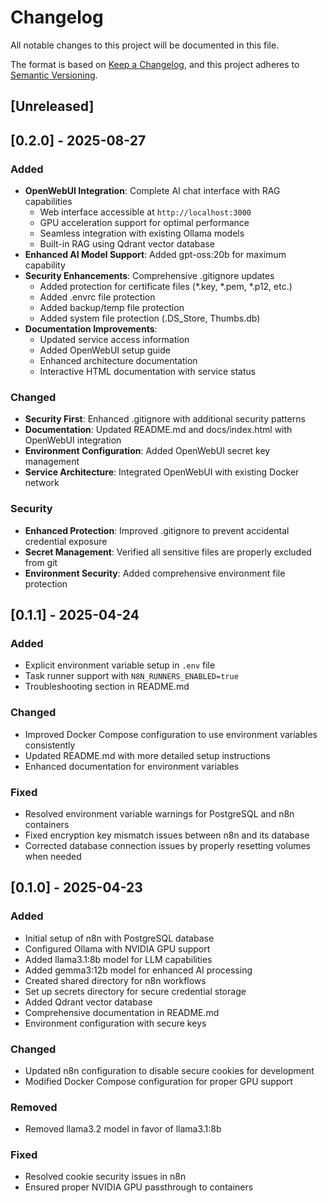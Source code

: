 # Changelog

All notable changes to this project will be documented in this file.

The format is based on [Keep a Changelog](https://keepachangelog.com/en/1.0.0/),
and this project adheres to [Semantic Versioning](https://semver.org/spec/v2.0.0.html).

## [Unreleased]

## [0.2.0] - 2025-08-27

### Added
- **OpenWebUI Integration**: Complete AI chat interface with RAG capabilities
  - Web interface accessible at `http://localhost:3000`
  - GPU acceleration support for optimal performance
  - Seamless integration with existing Ollama models
  - Built-in RAG using Qdrant vector database
- **Enhanced AI Model Support**: Added gpt-oss:20b for maximum capability
- **Security Enhancements**: Comprehensive .gitignore updates
  - Added protection for certificate files (*.key, *.pem, *.p12, etc.)
  - Added .envrc file protection
  - Added backup/temp file protection
  - Added system file protection (.DS_Store, Thumbs.db)
- **Documentation Improvements**:
  - Updated service access information
  - Added OpenWebUI setup guide
  - Enhanced architecture documentation
  - Interactive HTML documentation with service status

### Changed
- **Security First**: Enhanced .gitignore with additional security patterns
- **Documentation**: Updated README.md and docs/index.html with OpenWebUI integration
- **Environment Configuration**: Added OpenWebUI secret key management
- **Service Architecture**: Integrated OpenWebUI with existing Docker network

### Security
- **Enhanced Protection**: Improved .gitignore to prevent accidental credential exposure
- **Secret Management**: Verified all sensitive files are properly excluded from git
- **Environment Security**: Added comprehensive environment file protection

## [0.1.1] - 2025-04-24

### Added
- Explicit environment variable setup in `.env` file
- Task runner support with `N8N_RUNNERS_ENABLED=true`
- Troubleshooting section in README.md

### Changed
- Improved Docker Compose configuration to use environment variables consistently
- Updated README.md with more detailed setup instructions
- Enhanced documentation for environment variables

### Fixed
- Resolved environment variable warnings for PostgreSQL and n8n containers
- Fixed encryption key mismatch issues between n8n and its database
- Corrected database connection issues by properly resetting volumes when needed

## [0.1.0] - 2025-04-23

### Added
- Initial setup of n8n with PostgreSQL database
- Configured Ollama with NVIDIA GPU support
- Added llama3.1:8b model for LLM capabilities
- Added gemma3:12b model for enhanced AI processing
- Created shared directory for n8n workflows
- Set up secrets directory for secure credential storage
- Added Qdrant vector database
- Comprehensive documentation in README.md
- Environment configuration with secure keys

### Changed
- Updated n8n configuration to disable secure cookies for development
- Modified Docker Compose configuration for proper GPU support

### Removed
- Removed llama3.2 model in favor of llama3.1:8b

### Fixed
- Resolved cookie security issues in n8n
- Ensured proper NVIDIA GPU passthrough to containers